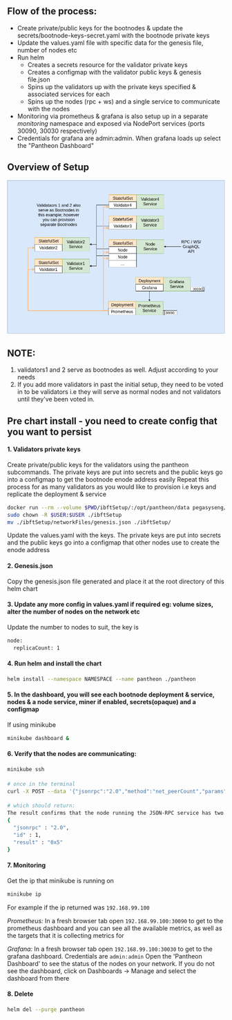 
## Flow of the process:
- Create private/public keys for the bootnodes & update the secrets/bootnode-keys-secret.yaml with the bootnode private keys
- Update the values.yaml file with specific data for the genesis file, number of nodes etc
- Run helm
  - Creates a secrets resource for the validator private keys
  - Creates a configmap with the validator public keys & genesis file.json
  - Spins up the validators up with the private keys specified & associated services for each
  - Spins up the nodes (rpc + ws) and a single service to communicate with the nodes
- Monitoring via prometheus & grafana is also setup up in a separate *monitoring* namespace and exposed via NodePort services (ports 30090, 30030 respectively)
- Credentials for grafana are admin:admin. When grafana loads up select the "Pantheon Dashboard"


## Overview of Setup
![Image ibft](../../../images/ibft.png)

## NOTE:
1. validators1 and 2 serve as bootnodes as well. Adjust according to your needs
2. If you add more validators in past the initial setup, they need to be voted in to be validators i.e they will serve as normal nodes and not validators until they've been voted in.

## Pre chart install - you need to create config that you want to persist
#### 1. Validators private keys
Create private/public keys for the validators using the pantheon subcommands. The private keys are put into secrets and the public keys go into a configmap to get the bootnode enode address easily
Repeat this process for as many validators as you would like to provision i.e keys and replicate the deployment & service

```bash
docker run --rm --volume $PWD/ibftSetup/:/opt/pantheon/data pegasyseng/pantheon:develop operator generate-blockchain-config --config-file=/opt/pantheon/data/ibftConfigFile.json --to=/opt/pantheon/data/networkFiles --private-key-file-name=key
sudo chown -R $USER:$USER ./ibftSetup
mv ./ibftSetup/networkFiles/genesis.json ./ibftSetup/
```

Update the values.yaml with the keys. The private keys are put into secrets and the public keys go into a configmap that other nodes use to create the enode address

#### 2. Genesis.json
Copy the genesis.json file generated and place it at the root directory of this helm chart

#### 3. Update any more config in values.yaml if required eg: volume sizes, alter the number of nodes on the network etc
Update the number to nodes to suit, the key is
```bash
node:
  replicaCount: 1
```

#### 4. Run helm and install the chart
```bash
helm install --namespace NAMESPACE --name pantheon ./pantheon
```

#### 5. In the dashboard, you will see each bootnode deployment & service, nodes & a node service, miner if enabled, secrets(opaque) and a configmap

If using minikube
```bash
minikube dashboard &
```

#### 6. Verify that the nodes are communicating:
```bash
minikube ssh

# once in the terminal
curl -X POST --data '{"jsonrpc":"2.0","method":"net_peerCount","params":[],"id":1}' <PANTHEON_NODE_SERVICE_HOST>:8545

# which should return:
The result confirms that the node running the JSON-RPC service has two peers:
{
  "jsonrpc" : "2.0",
  "id" : 1,
  "result" : "0x5"
}

```

#### 7. Monitoring
Get the ip that minikube is running on
```bash
minikube ip
```

For example if the ip returned was `192.168.99.100`

*Prometheus:*
In a fresh browser tab open `192.168.99.100:30090` to get to the prometheus dashboard and you can see all the available metrics, as well as the targets that it is collecting metrics for

*Grafana:*
In a fresh browser tab open `192.168.99.100:30030` to get to the grafana dashboard. Credentials are `admin:admin` Open the 'Pantheon Dashboard' to see the status of the nodes on your network. If you do not see the dashboard, click on Dashboards -> Manage and select the dashboard from there


#### 8. Delete
```bash
helm del --purge pantheon

```
